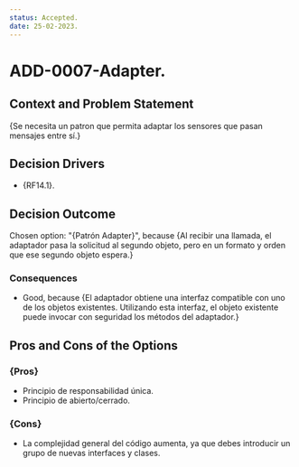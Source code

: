```yaml
---
status: Accepted.
date: 25-02-2023.
---
```

# ADD-0007-Adapter.

## Context and Problem Statement

{Se necesita un patron que permita adaptar los sensores que pasan mensajes entre sí.}

## Decision Drivers

* {RF14.1}.

## Decision Outcome

Chosen option: "{Patrón Adapter}", because
{Al recibir una llamada, el adaptador pasa la solicitud al segundo objeto, pero en un formato y orden que ese segundo objeto espera.}


### Consequences

* Good, because {El adaptador obtiene una interfaz compatible con uno de los objetos existentes.
  Utilizando esta interfaz, el objeto existente puede invocar con seguridad los métodos del adaptador.}

## Pros and Cons of the Options

### {Pros}
* Principio de responsabilidad única.
* Principio de abierto/cerrado.


### {Cons}
* La complejidad general del código aumenta, ya que debes introducir un grupo de nuevas interfaces y clases.

